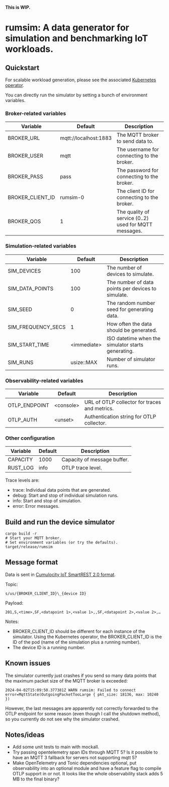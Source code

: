 **This is WIP.**

# rumsim: A data generator for simulation and benchmarking IoT workloads.

## Quickstart

For scalable workload generation, please see the associated [Kubernetes operator](https://github.com/eickler/rumsimop).

You can directly run the simulator by setting a bunch of environment variables.

### Broker-related variables

| Variable         | Default               | Description                                           |
| ---------------- | --------------------- | ----------------------------------------------------- |
| BROKER_URL       | mqtt://localhost:1883 | The MQTT broker to send data to.                      |
| BROKER_USER      | mqtt                  | The username for connecting to the broker.            |
| BROKER_PASS      | pass                  | The password for connecting to the broker.            |
| BROKER_CLIENT_ID | rumsim-0              | The client ID for connecting to the broker.           |
| BROKER_QOS       | 1                     | The quality of service (0..2) used for MQTT messages. |

### Simulation-related variables

| Variable           | Default       | Description                                        |
| ------------------ | ------------- | -------------------------------------------------- |
| SIM_DEVICES        | 100           | The number of devices to simulate.                 |
| SIM_DATA_POINTS    | 100           | The number of data points per devices to simulate. |
| SIM_SEED           | 0             | The random number seed for generating data.        |
| SIM_FREQUENCY_SECS | 1             | How often the data should be generated.            |
| SIM_START_TIME     | \<immediate\> | ISO datetime when the simulator starts generating. |
| SIM_RUNS           | usize::MAX    | Number of simulator runs.                          |

### Observability-related variables

| Variable      | Default     | Description                                   |
| ------------- | ----------- | --------------------------------------------- |
| OTLP_ENDPOINT | \<console\> | URL of OTLP collector for traces and metrics. |
| OTLP_AUTH     | \<unset\>   | Authentication string for OTLP collector.     |

### Other configuration

| Variable | Default | Description                 |
| -------- | ------- | --------------------------- |
| CAPACITY | 1000    | Capacity of message buffer. |
| RUST_LOG | info    | OTLP trace level.           |

Trace levels are:

- trace: Individual data points that are generated.
- debug: Start and stop of individual simulation runs.
- info: Start and stop of simulation.
- error: Error messages.

## Build and run the device simulator

```
cargo build -r
# Start your MQTT broker.
# Set environment variables (or try the defaults).
target/release/rumsim
```

## Message format

Data is sent in [Cumulocity IoT SmartREST 2.0 format](https://cumulocity.com/docs/smartrest/smartrest-two/).

Topic:

```
s/us/{BROKER_CLIENT_ID}\_{device ID}
```

Payload:

```
201,S,<time>,SF,<datapoint 1>,<value 1>,,SF,<datapoint 2>,<value 2>,…
```

Notes:

- BROKER_CLIENT_ID should be different for each instance of the simulator. Using the Kubernetes operator, the BROKER_CLIENT_ID is the ID of the pod (name of the simulation plus a running number).
- The device ID is a running number.

## Known issues

The simulator currently just crashes if you send so many data points that the maximum packet size of the MQTT broker is exceeded:

```
2024-04-02T15:09:50.377381Z WARN rumsim: Failed to connect error=MqttState(OutgoingPacketTooLarge { pkt_size: 18136, max: 10240 })
```

However, the last messages are apparently not correctly forwarded to the OTLP endpoint for some reason (even though I call the shutdown method), so you currently do not see why the simulator crashed.

## Notes/ideas

- Add some unit tests to main with mockall.
- Try passing opentelemetry span IDs through MQTT 5? Is it possible to have an MQTT 3 fallback for servers not supporting mqtt 5?
- Make OpenTelemetry and Tonic dependencies optional, put observability into an optional module and have a feature flag to compile OTLP support in or not. It looks like the whole observability stack adds 5 MB to the final binary?
